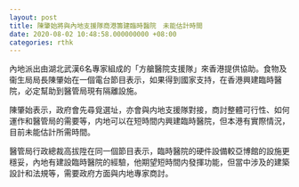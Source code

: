 ```yaml
---
layout: post
title: 陳肇始將與內地支援隊商港籌建臨時醫院　未能估計時間
date: 2020-08-02 10:48:58.000000000 +08:00
categories: rthk
---
```


內地派出由湖北武漢6名專家組成的「方艙醫院支援隊」來香港提供協助。食物及衞生局局長陳肇始在一個電台節目表示，如果得到國家支持，在香港興建臨時醫院，必定幫助到醫管局現有隔離設施。

陳肇始表示，政府會先尋覓選址，亦會與内地支援隊對接，商討整體可行性、如何運作和醫管局的需要等，内地可以在短時間内興建臨時醫院，但本港有實際情況，目前未能估計所需時間。

醫管局行政總裁高拔陞在同一個節目表示，臨時醫院的硬件設備較亞博館的設施更穩妥，內地有建設臨時醫院的經驗，他期望短時間内發揮功能，但當中涉及的建築設計和法規等，需要政府方面與内地專家商討。
